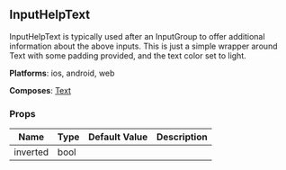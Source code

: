 ## InputHelpText 
 
InputHelpText is typically used after an InputGroup to
offer additional information about the above inputs. This is
just a simple wrapper around Text with some padding
provided, and the text color set to light.

__Platforms__:  ios, android, web
 
 __Composes__: [Text](Text.md) 


 ### Props
Name | Type | Default Value | Description
--- | --- | --- | --- 
inverted | bool  |   | 
 
